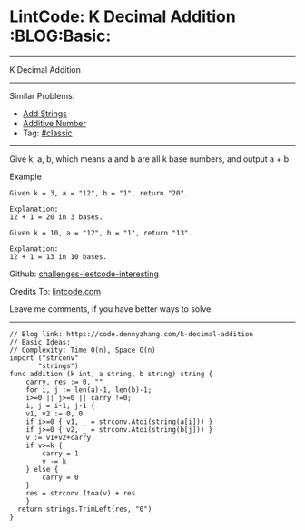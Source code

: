 
# LintCode: K Decimal Addition     :BLOG:Basic:

---

K Decimal Addition  

---

Similar Problems:  

-   [Add Strings](https://code.dennyzhang.com/add-strings)
-   [Additive Number](https://code.dennyzhang.com/additive-number)
-   Tag: [#classic](https://code.dennyzhang.com/tag/classic)

---

Give k, a, b, which means a and b are all k base numbers, and output a + b.  

Example  

    Given k = 3, a = "12", b = "1", return "20".
    
    Explanation:
    12 + 1 = 20 in 3 bases.

    Given k = 10, a = "12", b = "1", return "13".
    
    Explanation:
    12 + 1 = 13 in 10 bases.

Github: [challenges-leetcode-interesting](https://github.com/DennyZhang/challenges-leetcode-interesting/tree/master/problems/k-decimal-addition)  

Credits To: [lintcode.com](https://www.lintcode.com/problem/k-decimal-addition/description)  

Leave me comments, if you have better ways to solve.  

---

    // Blog link: https://code.dennyzhang.com/k-decimal-addition
    // Basic Ideas:
    // Complexity: Time O(n), Space O(n)
    import ("strconv"
           "strings")
    func addition (k int, a string, b string) string {
        carry, res := 0, ""
        for i, j := len(a)-1, len(b)-1; 
    	i>=0 || j>=0 || carry !=0;
    	i, j = i-1, j-1 {
    	v1, v2 := 0, 0
    	if i>=0 { v1, _ = strconv.Atoi(string(a[i])) }
    	if j>=0 { v2, _ = strconv.Atoi(string(b[j])) }
    	v := v1+v2+carry
    	if v>=k {
    	    carry = 1
    	    v -= k
    	} else {
    	    carry = 0
    	}
    	res = strconv.Itoa(v) + res
        }
      return strings.TrimLeft(res, "0")
    }

